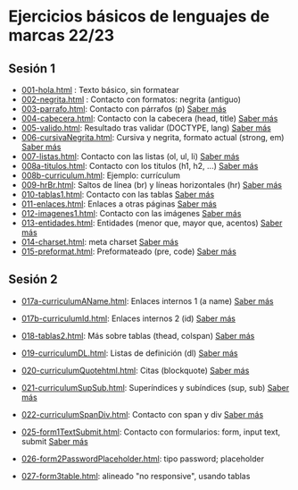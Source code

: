 # Ejercicios básicos de lenguajes de marcas 22/23

## Sesión 1

- [001-hola.html](001-hola.html) : Texto básico, sin formatear
- [002-negrita.html](002-negrita.html) : Contacto con formatos: negrita (antiguo)
- [003-parrafo.html](003-parrafo.html): Contacto con párrafos (p) [Saber más](https://nachoiborraies.github.io/htmlcss/md/es/02b#22-p%C3%A1rrafos-la-etiqueta-p)
- [004-cabecera.html](004-cabecera.html): Contacto con la cabecera (head, title) [Saber más](https://nachoiborraies.github.io/htmlcss/md/es/02a#221-el-elemento-title)
- [005-valido.html](005-valido.html): Resultado tras validar (DOCTYPE, lang) [Saber más](https://nachoiborraies.github.io/htmlcss/md/es/02c)
- [006-cursivaNegrita.html](006-cursivaNegrita.html): Cursiva y negrita, formato actual (strong, em) [Saber más](https://nachoiborraies.github.io/htmlcss/md/es/02b#23-resaltado-de-texto-negritas-y-cursivas)
- [007-listas.html](007-listas.html): Contacto con las listas (ol, ul, li) [Saber más](https://nachoiborraies.github.io/htmlcss/md/es/02b#4-definici%C3%B3n-de-listas)
- [008a-titulos.html](008a-titulos.html): Contacto con los titulos (h1, h2, ...) [Saber más](https://nachoiborraies.github.io/htmlcss/md/es/02b#21-encabezados-etiquetas-h1-a-h6)
- [008b-curriculum.html](008b-curriculum.html): Ejemplo: currículum 
- [009-hrBr.html](009-hrBr.html): Saltos de línea (br) y líneas horizontales (hr) [Saber más](https://nachoiborraies.github.io/htmlcss/md/es/02b#56-etiquetas-delimitadoras-br-y-hr)
- [010-tablas1.html](010-tablas1.html): Contacto con las tablas [Saber más](https://nachoiborraies.github.io/htmlcss/md/es/02d#1-tablas)
- [011-enlaces.html](011-enlaces.html): Enlaces a otras páginas [Saber más](https://nachoiborraies.github.io/htmlcss/md/es/02d#2-enlaces)
- [012-imagenes1.html](012-imagenes1.html): Contacto con las imágenes [Saber más](https://nachoiborraies.github.io/htmlcss/md/es/02d#3-im%C3%A1genes)
- [013-entidades.html](013-entidades.html): Entidades (menor que, mayor que, acentos) [Saber más](https://nachoiborraies.github.io/htmlcss/md/es/02b#25-algunos-s%C3%ADmbolos-especiales)
- [014-charset.html](014-charset.html): meta charset [Saber más](https://nachoiborraies.github.io/htmlcss/md/es/02a#22-elementos-de-la-cabecera)
- [015-preformat.html](015-preformat.html): Preformateado (pre, code) [Saber más](https://nachoiborraies.github.io/htmlcss/md/es/02b#52-texto-preformateado-etiquetas-pre-y-code)

## Sesión 2

- [017a-curriculumAName.html](017a-curriculumAName.html): Enlaces internos 1 (a name)  [Saber más](https://nachoiborraies.github.io/htmlcss/md/es/02d#23-puntos-de-anclaje-y-enlaces-internos)
- [017b-curriculumId.html](017b-curriculumId.html): Enlaces internos 2 (id)  [Saber más](https://nachoiborraies.github.io/htmlcss/md/es/02d#23-puntos-de-anclaje-y-enlaces-internos)
- [018-tablas2.html](018-tablas2.html): Más sobre tablas (thead, colspan)  [Saber más](https://nachoiborraies.github.io/htmlcss/md/es/02d#12-otras-etiquetas-para-tablas)
- [019-curriculumDL.html](019-curriculumDL.html): Listas de definición (dl)  [Saber más](https://nachoiborraies.github.io/htmlcss/md/es/02b#44-listas-de-descripci%C3%B3n-etiquetas-dl-dt-y-dd)
- [020-curriculumQuotehtml.html](020-curriculumQuotehtml.html): Citas (blockquote)  [Saber más](https://nachoiborraies.github.io/htmlcss/md/es/02b#51-citas-etiquetas-blockquote-y-q)
- [021-curriculumSupSub.html](021-curriculumSupSub.html): Superíndices y subíndices (sup, sub)  [Saber más](https://nachoiborraies.github.io/htmlcss/md/es/02b#53-sub%C3%ADndices-y-super%C3%ADndices-etiquetas-sup-y-sub)
- [022-curriculumSpanDiv.html](022-curriculumSpanDiv.html): Contacto con span y div  [Saber más](https://nachoiborraies.github.io/htmlcss/md/es/02b#24-la-etiqueta-span)
 
- [025-form1TextSubmit.html](025-form1TextSubmit.html): Contacto con formularios: form, input text, submit  [Saber más](https://nachoiborraies.github.io/htmlcss/md/es/02e)
- [026-form2PasswordPlaceholder.html](026-form2PasswordPlaceholder.html): tipo password; placeholder
- [027-form3table.html](027-form3table.html): alineado "no responsive", usando tablas
